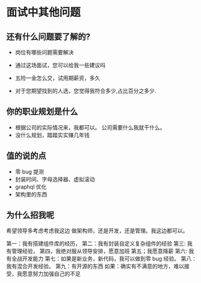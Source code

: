 # 面试中其他问题

## 还有什么问题要了解的?

- 岗位有哪些问题需要解决

- 通过这场面试，您可以给我一些建议吗

- 五险一金怎么交，试用期薪资，多久

- 对于您期望找到的人选，您觉得我符合多少,占比百分之多少.

## 你的职业规划是什么

- 根据公司的实际情况来，我都可以。 公司需要什么我就干什么。
- 没什么规划，踏踏实实赚几年钱

## 值的说的点

- 零 bug 提测
- 封装时间、字母选择器、虚拟滚动
- graphql 优化
- 架构里的东西

## 为什么招我呢

希望领导多考虑考虑我这边
做架构师，还是开发，还是管理。我这边都可以。

第一：我有搭建组件库的经历，
第二：我有封装自定义复杂组件的经验
第三: 我有管理经验，
第四，我绝对服从领导安排，愿意加班
第五；我愿意降薪
第六: 我有全战开发能力
第七：如果是新业务，新代码，我可以做到零 bug 经验。
第八：我有混合开发经验。
第九：有开源的东西
如果：确实有不满意的地方，难以接受，我愿意努力加强自己的不足
